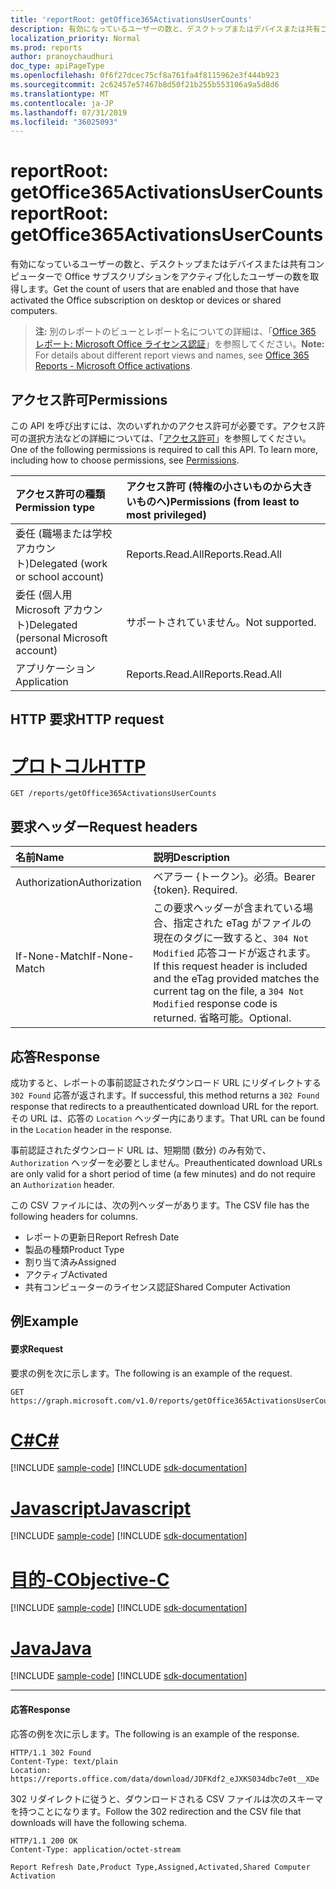 ```yaml
---
title: 'reportRoot: getOffice365ActivationsUserCounts'
description: 有効になっているユーザーの数と、デスクトップまたはデバイスまたは共有コンピューターで Office サブスクリプションをアクティブ化したユーザーの数を取得します。
localization_priority: Normal
ms.prod: reports
author: pranoychaudhuri
doc_type: apiPageType
ms.openlocfilehash: 0f6f27dcec75cf8a761fa4f8115962e3f444b923
ms.sourcegitcommit: 2c62457e57467b8d50f21b255b553106a9a5d8d6
ms.translationtype: MT
ms.contentlocale: ja-JP
ms.lasthandoff: 07/31/2019
ms.locfileid: "36025093"
---
```

# <a name="reportroot-getoffice365activationsusercounts"></a><span data-ttu-id="73ead-103">reportRoot: getOffice365ActivationsUserCounts</span><span class="sxs-lookup"><span data-stu-id="73ead-103">reportRoot: getOffice365ActivationsUserCounts</span></span>

<span data-ttu-id="73ead-104">有効になっているユーザーの数と、デスクトップまたはデバイスまたは共有コンピューターで Office サブスクリプションをアクティブ化したユーザーの数を取得します。</span><span class="sxs-lookup"><span data-stu-id="73ead-104">Get the count of users that are enabled and those that have activated the Office subscription on desktop or devices or shared computers.</span></span>

> <span data-ttu-id="73ead-105">**注:** 別のレポートのビューとレポート名についての詳細は、「[Office 365 レポート: Microsoft Office ライセンス認証](https://support.office.com/client/Office-activations-87c24ae2-82e0-4d1e-be01-c3bcc3f18c60)」を参照してください。</span><span class="sxs-lookup"><span data-stu-id="73ead-105">**Note:** For details about different report views and names, see [Office 365 Reports - Microsoft Office activations](https://support.office.com/client/Office-activations-87c24ae2-82e0-4d1e-be01-c3bcc3f18c60).</span></span>

## <a name="permissions"></a><span data-ttu-id="73ead-106">アクセス許可</span><span class="sxs-lookup"><span data-stu-id="73ead-106">Permissions</span></span>

<span data-ttu-id="73ead-p101">この API を呼び出すには、次のいずれかのアクセス許可が必要です。アクセス許可の選択方法などの詳細については、「[アクセス許可](/graph/permissions-reference)」を参照してください。</span><span class="sxs-lookup"><span data-stu-id="73ead-p101">One of the following permissions is required to call this API. To learn more, including how to choose permissions, see [Permissions](/graph/permissions-reference).</span></span>

| <span data-ttu-id="73ead-109">アクセス許可の種類</span><span class="sxs-lookup"><span data-stu-id="73ead-109">Permission type</span></span>                        | <span data-ttu-id="73ead-110">アクセス許可 (特権の小さいものから大きいものへ)</span><span class="sxs-lookup"><span data-stu-id="73ead-110">Permissions (from least to most privileged)</span></span> |
| :------------------------------------- | :--------------------------------------- |
| <span data-ttu-id="73ead-111">委任 (職場または学校アカウント)</span><span class="sxs-lookup"><span data-stu-id="73ead-111">Delegated (work or school account)</span></span>     | <span data-ttu-id="73ead-112">Reports.Read.All</span><span class="sxs-lookup"><span data-stu-id="73ead-112">Reports.Read.All</span></span>                         |
| <span data-ttu-id="73ead-113">委任 (個人用 Microsoft アカウント)</span><span class="sxs-lookup"><span data-stu-id="73ead-113">Delegated (personal Microsoft account)</span></span> | <span data-ttu-id="73ead-114">サポートされていません。</span><span class="sxs-lookup"><span data-stu-id="73ead-114">Not supported.</span></span>                           |
| <span data-ttu-id="73ead-115">アプリケーション</span><span class="sxs-lookup"><span data-stu-id="73ead-115">Application</span></span>                            | <span data-ttu-id="73ead-116">Reports.Read.All</span><span class="sxs-lookup"><span data-stu-id="73ead-116">Reports.Read.All</span></span>                         |

## <a name="http-request"></a><span data-ttu-id="73ead-117">HTTP 要求</span><span class="sxs-lookup"><span data-stu-id="73ead-117">HTTP request</span></span>


# <a name="httptabhttp"></a>[<span data-ttu-id="73ead-118">プロトコル</span><span class="sxs-lookup"><span data-stu-id="73ead-118">HTTP</span></span>](#tab/http)
<!-- { "blockType": "ignored" } --> 

```http
GET /reports/getOffice365ActivationsUserCounts
```

## <a name="request-headers"></a><span data-ttu-id="73ead-119">要求ヘッダー</span><span class="sxs-lookup"><span data-stu-id="73ead-119">Request headers</span></span>

| <span data-ttu-id="73ead-120">名前</span><span class="sxs-lookup"><span data-stu-id="73ead-120">Name</span></span>          | <span data-ttu-id="73ead-121">説明</span><span class="sxs-lookup"><span data-stu-id="73ead-121">Description</span></span>                              |
| :------------ | :--------------------------------------- |
| <span data-ttu-id="73ead-122">Authorization</span><span class="sxs-lookup"><span data-stu-id="73ead-122">Authorization</span></span> | <span data-ttu-id="73ead-p102">ベアラー {トークン}。必須。</span><span class="sxs-lookup"><span data-stu-id="73ead-p102">Bearer {token}. Required.</span></span>                |
| <span data-ttu-id="73ead-125">If-None-Match</span><span class="sxs-lookup"><span data-stu-id="73ead-125">If-None-Match</span></span> | <span data-ttu-id="73ead-126">この要求ヘッダーが含まれている場合、指定された eTag がファイルの現在のタグに一致すると、`304 Not Modified` 応答コードが返されます。</span><span class="sxs-lookup"><span data-stu-id="73ead-126">If this request header is included and the eTag provided matches the current tag on the file, a `304 Not Modified` response code is returned.</span></span> <span data-ttu-id="73ead-127">省略可能。</span><span class="sxs-lookup"><span data-stu-id="73ead-127">Optional.</span></span> |

## <a name="response"></a><span data-ttu-id="73ead-128">応答</span><span class="sxs-lookup"><span data-stu-id="73ead-128">Response</span></span>

<span data-ttu-id="73ead-129">成功すると、レポートの事前認証されたダウンロード URL にリダイレクトする `302 Found` 応答が返されます。</span><span class="sxs-lookup"><span data-stu-id="73ead-129">If successful, this method returns a `302 Found` response that redirects to a preauthenticated download URL for the report.</span></span> <span data-ttu-id="73ead-130">その URL は、応答の `Location` ヘッダー内にあります。</span><span class="sxs-lookup"><span data-stu-id="73ead-130">That URL can be found in the `Location` header in the response.</span></span>

<span data-ttu-id="73ead-131">事前認証されたダウンロード URL は、短期間 (数分) のみ有効で、`Authorization` ヘッダーを必要としません。</span><span class="sxs-lookup"><span data-stu-id="73ead-131">Preauthenticated download URLs are only valid for a short period of time (a few minutes) and do not require an `Authorization` header.</span></span>

<span data-ttu-id="73ead-132">この CSV ファイルには、次の列ヘッダーがあります。</span><span class="sxs-lookup"><span data-stu-id="73ead-132">The CSV file has the following headers for columns.</span></span>

- <span data-ttu-id="73ead-133">レポートの更新日</span><span class="sxs-lookup"><span data-stu-id="73ead-133">Report Refresh Date</span></span>
- <span data-ttu-id="73ead-134">製品の種類</span><span class="sxs-lookup"><span data-stu-id="73ead-134">Product Type</span></span>
- <span data-ttu-id="73ead-135">割り当て済み</span><span class="sxs-lookup"><span data-stu-id="73ead-135">Assigned</span></span>
- <span data-ttu-id="73ead-136">アクティブ</span><span class="sxs-lookup"><span data-stu-id="73ead-136">Activated</span></span>
- <span data-ttu-id="73ead-137">共有コンピューターのライセンス認証</span><span class="sxs-lookup"><span data-stu-id="73ead-137">Shared Computer Activation</span></span>

## <a name="example"></a><span data-ttu-id="73ead-138">例</span><span class="sxs-lookup"><span data-stu-id="73ead-138">Example</span></span>

#### <a name="request"></a><span data-ttu-id="73ead-139">要求</span><span class="sxs-lookup"><span data-stu-id="73ead-139">Request</span></span>

<span data-ttu-id="73ead-140">要求の例を次に示します。</span><span class="sxs-lookup"><span data-stu-id="73ead-140">The following is an example of the request.</span></span>

<!--{
  "blockType": "request",
  "isComposable": true,
  "name": "reportroot_getoffice365activationsusercounts"
}-->

```http
GET https://graph.microsoft.com/v1.0/reports/getOffice365ActivationsUserCounts
```
# <a name="ctabcsharp"></a>[<span data-ttu-id="73ead-141">C#</span><span class="sxs-lookup"><span data-stu-id="73ead-141">C#</span></span>](#tab/csharp)
[!INCLUDE [sample-code](../includes/snippets/csharp/reportroot-getoffice365activationsusercounts-csharp-snippets.md)]
[!INCLUDE [sdk-documentation](../includes/snippets/snippets-sdk-documentation-link.md)]

# <a name="javascripttabjavascript"></a>[<span data-ttu-id="73ead-142">Javascript</span><span class="sxs-lookup"><span data-stu-id="73ead-142">Javascript</span></span>](#tab/javascript)
[!INCLUDE [sample-code](../includes/snippets/javascript/reportroot-getoffice365activationsusercounts-javascript-snippets.md)]
[!INCLUDE [sdk-documentation](../includes/snippets/snippets-sdk-documentation-link.md)]

# <a name="objective-ctabobjc"></a>[<span data-ttu-id="73ead-143">目的-C</span><span class="sxs-lookup"><span data-stu-id="73ead-143">Objective-C</span></span>](#tab/objc)
[!INCLUDE [sample-code](../includes/snippets/objc/reportroot-getoffice365activationsusercounts-objc-snippets.md)]
[!INCLUDE [sdk-documentation](../includes/snippets/snippets-sdk-documentation-link.md)]

# <a name="javatabjava"></a>[<span data-ttu-id="73ead-144">Java</span><span class="sxs-lookup"><span data-stu-id="73ead-144">Java</span></span>](#tab/java)
[!INCLUDE [sample-code](../includes/snippets/java/reportroot-getoffice365activationsusercounts-java-snippets.md)]
[!INCLUDE [sdk-documentation](../includes/snippets/snippets-sdk-documentation-link.md)]

---


#### <a name="response"></a><span data-ttu-id="73ead-145">応答</span><span class="sxs-lookup"><span data-stu-id="73ead-145">Response</span></span>

<span data-ttu-id="73ead-146">応答の例を次に示します。</span><span class="sxs-lookup"><span data-stu-id="73ead-146">The following is an example of the response.</span></span>

<!-- {
  "blockType": "response",
  "truncated": true,
  "@odata.type": "microsoft.graph.report"
} -->

```http
HTTP/1.1 302 Found
Content-Type: text/plain
Location: https://reports.office.com/data/download/JDFKdf2_eJXKS034dbc7e0t__XDe
```

<span data-ttu-id="73ead-147">302 リダイレクトに従うと、ダウンロードされる CSV ファイルは次のスキーマを持つことになります。</span><span class="sxs-lookup"><span data-stu-id="73ead-147">Follow the 302 redirection and the CSV file that downloads will have the following schema.</span></span>

<!-- { "blockType": "ignored" } --> 

```http
HTTP/1.1 200 OK
Content-Type: application/octet-stream

Report Refresh Date,Product Type,Assigned,Activated,Shared Computer Activation
```
<!-- uuid: 8fcb5dbc-d5aa-4681-8e31-b001d5168d79 
2015-10-25 14:57:30 UTC -->
<!-- {
  "type": "#page.annotation",
  "description": "Example",
  "keywords": "",
  "section": "documentation",
  "tocPath": "",
  "suppressions": [
  ]
}-->

